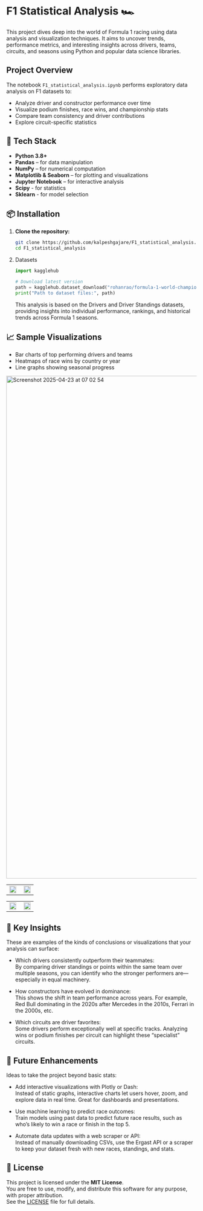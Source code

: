 #  **F1 Statistical Analysis** 🏎️

This project dives deep into the world of Formula 1 racing using data analysis and visualization techniques. It aims to uncover trends, performance metrics, and interesting insights across drivers, teams, circuits, and seasons using Python and popular data science libraries.

## Project Overview

The notebook `F1_statistical_analysis.ipynb` performs exploratory data analysis on F1 datasets to:

- Analyze driver and constructor performance over time
- Visualize podium finishes, race wins, and championship stats
- Compare team consistency and driver contributions
- Explore circuit-specific statistics


## 🧰 Tech Stack

- **Python 3.8+**
- **Pandas** – for data manipulation
- **NumPy** – for numerical computation
- **Matplotlib & Seaborn** – for plotting and visualizations
- **Jupyter Notebook** – for interactive analysis
- **Scipy** - for statistics
- **Sklearn** - for model selection

## 📦 Installation

1. **Clone the repository:**
   ```bash
   git clone https://github.com/kalpeshgajare/F1_statistical_analysis.git
   cd F1_statistical_analysis
   ```
2. Datasets
   ```python
   import kagglehub
   
   # Download latest version
   path = kagglehub.dataset_download("rohanrao/formula-1-world-championship-1950-2020")
   print("Path to dataset files:", path)
   ```
   This analysis is based on the Drivers and Driver Standings datasets, providing insights into individual performance, rankings, and historical trends across Formula 1 seasons.

## 📈 Sample Visualizations
- Bar charts of top performing drivers and teams
- Heatmaps of race wins by country or year
- Line graphs showing seasonal progress
  
<img width="1331" alt="Screenshot 2025-04-23 at 07 02 54" src="https://github.com/user-attachments/assets/7b25ecac-78e7-4d7a-b47d-67fcd010eeb6" />
<table width="100%">
  <tr>
    <td align="left" width="50%">
      <img src="https://github.com/user-attachments/assets/e98532af-303a-4054-a99f-785f6e491bb9" width="95%">
    </td>
    <td align="right" width="50%">
      <img src="https://github.com/user-attachments/assets/edc340c8-988c-4b6e-b7ac-dc621899c393" width="95%">
    </td>
  </tr>
</table>
<table width="100%">
  <tr>
    <td align="left" width="50%">
     <img src="https://github.com/user-attachments/assets/7b389788-6892-41c5-8d8b-8435830d76f1" width="95%"/>
    </td>
    <td align="right" width="50%">
     <img src="https://github.com/user-attachments/assets/85643a6c-11b3-4df3-a2a8-7ba1eb27bd1d" width="95%"/>
  </tr>
</table>

## 📌 Key Insights
These are examples of the kinds of conclusions or visualizations that your analysis can surface:

- Which drivers consistently outperform their teammates:  
By comparing driver standings or points within the same team over multiple seasons, you can identify who the stronger performers are—especially in equal machinery.

- How constructors have evolved in dominance:  
This shows the shift in team performance across years. For example, Red Bull dominating in the 2020s after Mercedes in the 2010s, Ferrari in the 2000s, etc.

- Which circuits are driver favorites:  
Some drivers perform exceptionally well at specific tracks. Analyzing wins or podium finishes per circuit can highlight these “specialist” circuits.

## 🚀 Future Enhancements
Ideas to take the project beyond basic stats:
- Add interactive visualizations with Plotly or Dash:  
Instead of static graphs, interactive charts let users hover, zoom, and explore data in real time. Great for dashboards and presentations.

- Use machine learning to predict race outcomes:  
Train models using past data to predict future race results, such as who’s likely to win a race or finish in the top 5.

- Automate data updates with a web scraper or API:  
Instead of manually downloading CSVs, use the Ergast API or a scraper to keep your dataset fresh with new races, standings, and stats.

## 📄 License

This project is licensed under the **MIT License**.  
You are free to use, modify, and distribute this software for any purpose, with proper attribution.  
See the [LICENSE](LICENSE) file for full details.
